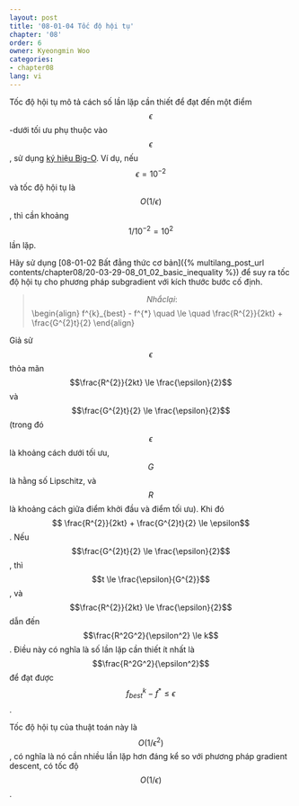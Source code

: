 ```yaml
---
layout: post
title: '08-01-04 Tốc độ hội tụ'
chapter: '08'
order: 6
owner: Kyeongmin Woo
categories:
- chapter08
lang: vi
---
```


Tốc độ hội tụ mô tả cách số lần lặp cần thiết để đạt đến một điểm $$\epsilon$$-dưới tối ưu phụ thuộc vào $$\epsilon$$, sử dụng [ký hiệu Big-O](https://en.wikipedia.org/wiki/Big_O_notation). Ví dụ, nếu $$\epsilon = 10^{-2}$$ và tốc độ hội tụ là $$O(1/\epsilon)$$, thì cần khoảng $$1/10^{-2}=10^2$$ lần lặp.

Hãy sử dụng [08-01-02 Bất đẳng thức cơ bản]({% multilang_post_url contents/chapter08/20-03-29-08_01_02_basic_inequality %}) để suy ra tốc độ hội tụ cho phương pháp subgradient với kích thước bước cố định.

>$$Nhắc lại:$$
>\begin{align}
> f^{k}_{best} - f^{*} \quad \le \quad \frac{R^{2}}{2kt} + \frac{G^{2}t}{2}
\end{align}

Giả sử $$\epsilon$$ thỏa mãn $$\frac{R^{2}}{2kt} \le \frac{\epsilon}{2}$$ và $$\frac{G^{2}t}{2} \le \frac{\epsilon}{2}$$ (trong đó $$\epsilon$$ là khoảng cách dưới tối ưu, $$G$$ là hằng số Lipschitz, và $$R$$ là khoảng cách giữa điểm khởi đầu và điểm tối ưu). Khi đó $$ \frac{R^{2}}{2kt} + \frac{G^{2}t}{2} \le \epsilon$$. Nếu $$\frac{G^{2}t}{2} \le \frac{\epsilon}{2}$$, thì $$t \le \frac{\epsilon}{G^{2}}$$, và $$\frac{R^{2}}{2kt} \le \frac{\epsilon}{2}$$ dẫn đến $$\frac{R^2G^2}{\epsilon^2} \le k$$. Điều này có nghĩa là số lần lặp cần thiết ít nhất là $$\frac{R^2G^2}{\epsilon^2}$$ để đạt được $$f^{k}_{best} - f^{*} \le \epsilon$$.

Tốc độ hội tụ của thuật toán này là $$O(1/\epsilon^2)$$, có nghĩa là nó cần nhiều lần lặp hơn đáng kể so với phương pháp gradient descent, có tốc độ $$O(1/\epsilon)$$.